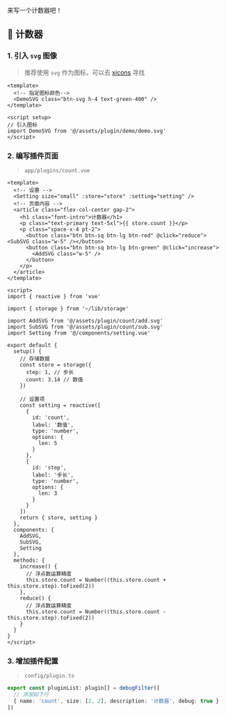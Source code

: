 <!--
 * @Author: fzf404
 * @Date: 2022-08-15 23:02:16
 * @LastEditors: fzf404 me@fzf404.art
 * @LastEditTime: 2023-04-17 21:21:31
 * @Description: 插件开发
-->

来写一个计数器吧！

## 🚀 计数器

### 1. 引入 `svg` 图像

> 推荐使用 `svg` 作为图标，可以去 [xicons](https://www.xicons.org/) 寻找

```vue
<template>
  <!-- 指定图标颜色-->
  <DemoSVG class="btn-svg h-4 text-green-400" />
</template>

<script setup>
// 引入图标
import DemoSVG from '@/assets/plugin/demo/demo.svg'
</script>
```

### 2. 编写插件页面

> `app/plugins/count.vue`

```vue
<template>
  <!-- 设置 -->
  <Setting size="small" :store="store" :setting="setting" />
  <!-- 页面内容 -->
  <article class="flex-col-center gap-2">
    <h1 class="font-intro">计数器</h1>
    <p class="text-primary text-5xl">{{ store.count }}</p>
    <p class="space-x-4 pt-2">
      <button class="btn btn-sq btn-lg btn-red" @click="reduce"><SubSVG class="w-5" /></button>
      <button class="btn btn-sq btn-lg btn-green" @click="increase">
        <AddSVG class="w-5" />
      </button>
    </p>
  </article>
</template>

<script>
import { reactive } from 'vue'

import { storage } from '~/lib/storage'

import AddSVG from '@/assets/plugin/count/add.svg'
import SubSVG from '@/assets/plugin/count/sub.svg'
import Setting from '@/components/setting.vue'

export default {
  setup() {
    // 存储数据
    const store = storage({
      step: 1, // 步长
      count: 3.14 // 数值
    })

    // 设置项
    const setting = reactive([
      {
        id: 'count',
        label: '数值',
        type: 'number',
        options: {
          len: 5
        }
      },
      {
        id: 'step',
        label: '步长',
        type: 'number',
        options: {
          len: 3
        }
      }
    ])
    return { store, setting }
  },
  components: {
    AddSVG,
    SubSVG,
    Setting
  },
  methods: {
    increase() {
      // 浮点数运算精度
      this.store.count = Number((this.store.count + this.store.step).toFixed(2))
    },
    reduce() {
      // 浮点数运算精度
      this.store.count = Number((this.store.count - this.store.step).toFixed(2))
    }
  }
}
</script>
```

### 3. 增加插件配置

> `config/plugin.ts`

```ts
export const pluginList: plugin[] = debugFilter([
  // 添加如下行
  { name: 'count', size: [2, 2], description: '计数器', debug: true }
])
```
